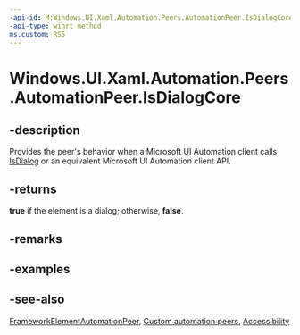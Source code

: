 ```yaml
---
-api-id: M:Windows.UI.Xaml.Automation.Peers.AutomationPeer.IsDialogCore
-api-type: winrt method
ms.custom: RS5
---
```


<!-- Method syntax.
virtual protected bool AutomationPeer.IsDialogCore()
-->

# Windows.UI.Xaml.Automation.Peers.AutomationPeer.IsDialogCore

## -description

Provides the peer's behavior when a Microsoft UI Automation client calls [IsDialog](automationpeer_isdialog_1486667341.md) or an equivalent Microsoft UI Automation client API.

## -returns

**true** if the element is a dialog; otherwise, **false**.

## -remarks

## -examples

## -see-also

[FrameworkElementAutomationPeer](frameworkelementautomationpeer.md), [Custom automation peers](http://msdn.microsoft.com/library/aa8da53b-fe6e-40ac-9f0a-cb09637c87b4), [Accessibility](http://msdn.microsoft.com/library/c89d79c2-b830-493d-b020-f3ff8eb5ffdd)
